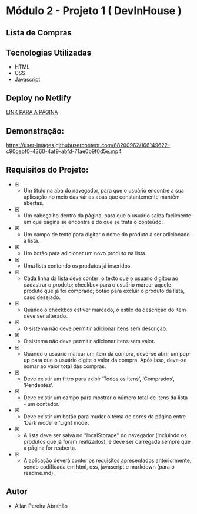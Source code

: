 # Módulo 2 - Projeto 1 ( DevInHouse )

## Lista de Compras

## Tecnologias Utilizadas

- HTML
- CSS
- Javascript

## Deploy no Netlify

[LINK PARA A PÁGINA](https://projeto1modulo2.netlify.app/)

## Demonstração:

https://user-images.githubusercontent.com/68200962/166149622-c90cebf0-4360-4af9-abfd-71ae0b9f0d5e.mp4


## Requisitos do Projeto:

- [x] - Um título na aba do navegador, para que o usuário encontre a sua aplicação no meio das várias abas que constantemente mantém abertas.

- [x] - Um cabeçalho dentro da página, para que o usuário saiba facilmente em que página se encontra e do que se trata o conteúdo.

- [x] - Um campo de texto para digitar o nome do produto a ser adicionado à lista.

- [x] - Um botão para adicionar um novo produto na lista.

- [x] - Uma lista contendo os produtos já inseridos.

- [x] - Cada linha da lista deve conter: o texto que o usuário digitou ao cadastrar o produto; checkbox para o usuário marcar aquele produto que já foi comprado; botão para excluir o produto da lista, caso desejado. 

- [x] - Quando o checkbox estiver marcado, o estilo da descrição do item deve ser alterado.

- [x] - O sistema não deve permitir adicionar itens sem descrição.

- [x] - O sistema não deve permitir adicionar itens sem valor.

- [x] - Quando o usuário marcar um item da compra, deve-se abrir um pop-up para que o usuário digite o valor da compra. Após isso, deve-se somar ao valor total das compras.

- [x] - Deve existir um filtro para exibir ‘Todos os itens’, ‘Comprados’, ‘Pendentes’.

- [x] - Deve existir um campo para mostrar o número total de itens da lista - um contador.

- [x] - Deve existir um botão para mudar o tema de cores da página entre ‘Dark mode’ e ‘Light mode’.

- [x] - A lista deve ser salva no "localStorage" do navegador (incluindo os produtos que já foram realizados), e deve ser carregada sempre que a página for reaberta.

- [x] - A aplicação deverá conter os requisitos apresentados anteriormente, sendo codificada em html, css, javascript e markdown (para o readme.md).


## Autor

- Allan Pereira Abrahão
